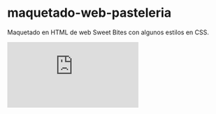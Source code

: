 # maquetado-web-pasteleria
Maquetado en HTML de web Sweet Bites con algunos estilos en CSS.

![Sweet Bites Web](https://pasteleria-sweet-bites.000webhostapp.com/index.html)
